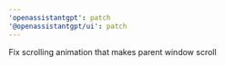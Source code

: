```yaml
---
'openassistantgpt': patch
'@openassistantgpt/ui': patch
---
```


Fix scrolling animation that makes parent window scroll
